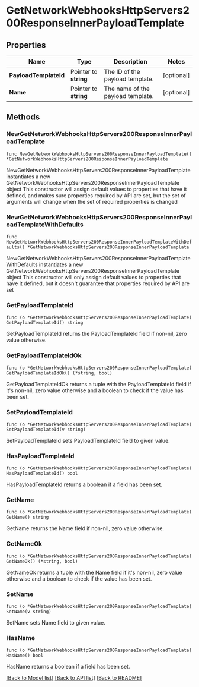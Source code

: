# GetNetworkWebhooksHttpServers200ResponseInnerPayloadTemplate

## Properties

Name | Type | Description | Notes
------------ | ------------- | ------------- | -------------
**PayloadTemplateId** | Pointer to **string** | The ID of the payload template. | [optional] 
**Name** | Pointer to **string** | The name of the payload template. | [optional] 

## Methods

### NewGetNetworkWebhooksHttpServers200ResponseInnerPayloadTemplate

`func NewGetNetworkWebhooksHttpServers200ResponseInnerPayloadTemplate() *GetNetworkWebhooksHttpServers200ResponseInnerPayloadTemplate`

NewGetNetworkWebhooksHttpServers200ResponseInnerPayloadTemplate instantiates a new GetNetworkWebhooksHttpServers200ResponseInnerPayloadTemplate object
This constructor will assign default values to properties that have it defined,
and makes sure properties required by API are set, but the set of arguments
will change when the set of required properties is changed

### NewGetNetworkWebhooksHttpServers200ResponseInnerPayloadTemplateWithDefaults

`func NewGetNetworkWebhooksHttpServers200ResponseInnerPayloadTemplateWithDefaults() *GetNetworkWebhooksHttpServers200ResponseInnerPayloadTemplate`

NewGetNetworkWebhooksHttpServers200ResponseInnerPayloadTemplateWithDefaults instantiates a new GetNetworkWebhooksHttpServers200ResponseInnerPayloadTemplate object
This constructor will only assign default values to properties that have it defined,
but it doesn't guarantee that properties required by API are set

### GetPayloadTemplateId

`func (o *GetNetworkWebhooksHttpServers200ResponseInnerPayloadTemplate) GetPayloadTemplateId() string`

GetPayloadTemplateId returns the PayloadTemplateId field if non-nil, zero value otherwise.

### GetPayloadTemplateIdOk

`func (o *GetNetworkWebhooksHttpServers200ResponseInnerPayloadTemplate) GetPayloadTemplateIdOk() (*string, bool)`

GetPayloadTemplateIdOk returns a tuple with the PayloadTemplateId field if it's non-nil, zero value otherwise
and a boolean to check if the value has been set.

### SetPayloadTemplateId

`func (o *GetNetworkWebhooksHttpServers200ResponseInnerPayloadTemplate) SetPayloadTemplateId(v string)`

SetPayloadTemplateId sets PayloadTemplateId field to given value.

### HasPayloadTemplateId

`func (o *GetNetworkWebhooksHttpServers200ResponseInnerPayloadTemplate) HasPayloadTemplateId() bool`

HasPayloadTemplateId returns a boolean if a field has been set.

### GetName

`func (o *GetNetworkWebhooksHttpServers200ResponseInnerPayloadTemplate) GetName() string`

GetName returns the Name field if non-nil, zero value otherwise.

### GetNameOk

`func (o *GetNetworkWebhooksHttpServers200ResponseInnerPayloadTemplate) GetNameOk() (*string, bool)`

GetNameOk returns a tuple with the Name field if it's non-nil, zero value otherwise
and a boolean to check if the value has been set.

### SetName

`func (o *GetNetworkWebhooksHttpServers200ResponseInnerPayloadTemplate) SetName(v string)`

SetName sets Name field to given value.

### HasName

`func (o *GetNetworkWebhooksHttpServers200ResponseInnerPayloadTemplate) HasName() bool`

HasName returns a boolean if a field has been set.


[[Back to Model list]](../README.md#documentation-for-models) [[Back to API list]](../README.md#documentation-for-api-endpoints) [[Back to README]](../README.md)


